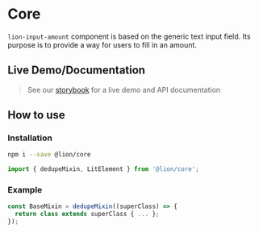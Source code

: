 # Core

`lion-input-amount` component is based on the generic text input field. Its purpose is to provide a way for users to fill in an amount.

## Live Demo/Documentation

> See our [storybook](http://lion-web-components.netlify.com/?path=/docs/core) for a live demo and API documentation

## How to use

### Installation

```sh
npm i --save @lion/core
```

```js
import { dedupeMixin, LitElement } from '@lion/core';
```

### Example

```js
const BaseMixin = dedupeMixin((superClass) => {
  return class extends superClass { ... };
});
```
